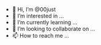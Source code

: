 - 👋 Hi, I’m @00just
- 👀 I’m interested in ...
- 🌱 I’m currently learning ...
- 💞️ I’m looking to collaborate on ...
- 📫 How to reach me ...

<!---
00just/00just is a ✨ special ✨ repository because its `README.md` (this file) appears on your GitHub profile.
You can click the Preview link to take a look at your changes.
--->
